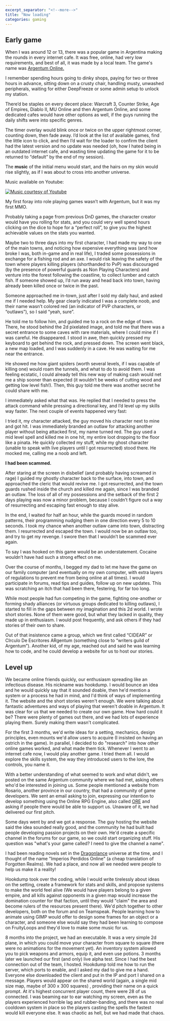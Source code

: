 ```yaml
---
excerpt_separator: "<!--more-->"
title: "Now loading"
categories: gaming
---
```



## Early game
When I was around 12 or 13, there was a popular game in Argentina making the rounds in every internet cafe.
It was free,  online, had very low requirements, and best of all, it was made by a local team.
The game's name was [Argentum Online.](https://en.wikipedia.org/wiki/Argentum_Online)

<!--more-->

I remember spending hours going to dinky shops, paying for two or three hours in advance, sitting down on a crusty chair, handling musty, unwashed peripherals, waiting for either DeepFreeze or some admin setup to unlock my station. 


There’d be staples on every decent place: Warcraft 3, Counter Strike, Age of Empires, Diablo II, MU Online and then Argentum Online, and some dedicated cafes would have other options as well, if the guys running the daily shifts were into specific genres. 

The timer overlay would blink once or twice on the upper rightmost corner, counting down, then fade away. 
I’d look at the list of available games, find the little icon to click, and then I’d wait for the loader to confirm the client had the latest version and no update was needed (oh, how I hated being in an outdated internet cafe, and wasting time updating the game for it to be returned to “default” by the end of my session).

The **music** of the initial menu would start, and the hairs on my skin would rise slightly, as if I was about to cross into another universe. 

Music available on Youtube:

[![Music courtesy of Youtube](https://img.youtube.com/vi/MQ8bv5i-GCI/0.jpg)](https://www.youtube.com/watch?v=MQ8bv5i-GCI)


My first foray into role playing games wasn’t with Argentum, but it was my first MMO.

Probably taking a page from previous DnD games, the character creator would have you rolling for stats, and you could very well spend hours clicking on the dice to hope for a “perfect roll”, to give you the highest achievable values on the stats you wanted.

Maybe two to three days into my first character, I had made my way to one of the main towns, and noticing how expensive everything was (and how broke I was, both in-game and in real life), I traded some possessions in exchange for a fishing rod and an axe. 
I would risk leaving the safety of the town where players killing players (shorthanded to PvP) was discouraged (by the presence of powerful guards as Non Playing Characters) and venture into the forest following the coastline, to collect lumber and catch fish.
If someone showed up, I’d run away and head back into town, having already been killed once or twice in the past.

Someone approached me in-town, just after I sold my daily haul, and asked me if I needed help. 
My gear clearly indicated I was a complete noob, and their name wasn’t colored red (an indicator of PVP characters, or “outlaws”), so I said “yeah, sure”.

He told me to follow him, and guided me to a rock on the edge of town. There, he stood behind the 2d pixelated image, and told me that there was a secret entrance to some caves with rare materials, where I could mine if I was careful. He disappeared. 
I stood in awe, then quickly pressed my keyboard to get behind the rock, and pressed down. The screen went black, a new map loaded, and I was suddenly in a cave. He was waiting for me  near the entrance.

He showed me how giant spiders (worth several levels, if I was capable of killing one) would roam the tunnels, and what to do to avoid them. I was feeling ecstatic, I could already tell this new way of making cash would net me a ship sooner than expected (it wouldn’t be weeks of cutting wood and getting low level fish!). Then, this guy told me there was another secret he could share with me.

I immediately asked what that was. He replied that I needed to press the attack command while pressing a directional key, and I’d level up my skills way faster.  The next couple of events happened very fast:

I tried it, my character attacked, the guy moved his character next to mine and got hit. I was immediately branded an outlaw for attacking another player without being attacked first, my name turned red. The guy used a mid level spell and killed me in one hit, my entire loot dropping to the floor like a pinata. He quickly collected my stuff, while my ghost character (unable to speak with live players until I got resurrected) stood there. He mocked me, calling me a noob and left.

**I had been scammed.**

After staring at the screen in disbelief (and probably having screamed in rage) I guided my ghostly character back to the surface, into town, and approached the cleric that would revive me. I got resurrected, and the town guards rushed inside the church and killed me again, since I was branded an outlaw. The loss of all of my possessions and the setback of the first 2 days playing was now a minor problem, because I couldn’t figure out a way of resurrecting and escaping fast enough to stay alive.

In the end, I waited for half an hour, while the guards moved in random patterns, their programming nudging them in one direction every 5 to 10 seconds. I took my chance when another outlaw came into town, distracting them. I resurrected and escaped the town. I would now be an outlaw too, and try to get my revenge. I swore then that I wouldn’t be scammed ever again.


To say I was hooked on this game  would be an understatement. Cocaine wouldn’t have had such a strong effect on me.

Over the course of months, I begged my dad to let me have the game on our family computer (and eventually on my own computer, with extra layers of regulations to prevent me from being online at all times). 
I would participate in forums, read tips and guides, follow up on new updates. This was scratching an itch that had been there, festering, for far too long.

While most people had fun competing in the game, fighting one-another or forming shady alliances (or virtuous groups dedicated to killing outlaws), I started to fill in the gaps  between my imagination and this 2d world. I wrote short stories. 
None of them were good, but what they lacked in quality, they made up in enthusiasm. I would post frequently, and ask others if they had stories of their own to share.

Out of that insistence came a group, which we first called “CIDEAR” or CIrculo De Escritores ARgentum (something close to “writers guild of Argentum”). Another kid, of my age, reached out and said he was learning how to code, and he could develop a website for us to host our stories.

## Level up

We became online friends quickly, our enthusiasm spreading like an infectious disease. His nickname was hookdump.
I would bounce an idea and he would quickly say that it sounded doable, then he'd mention a system or a process he had in mind, and I'd think of ways of implementing it.
The website and the short stories weren't enough. We were talking about fantastic adventures and ways of playing that weren't doable in Argentum.
It was clear for us that we needed to create our own game.
How hard could it be? There were plenty of games out there, and we had lots of experience playing them. Surely making them wasn't complicated.

For the first 3 months, we'd write ideas for a setting, mechanics, design principles, even mounts we'd allow users to acquire (I insisted on having an ostrich in the game). In parallel, I decided to do "research" into how other online games worked, and what made them tick.
Whenever I went to an internet cafe now, I would play another game. I tried them all. I would explore the skills system, the way they introduced users to the lore, the controls, you name it.

With a better understanding of what seemed to work and what didn't, we posted on the same Argentum community where we had met, asking others who'd be interested in joining us. Some people mentioned a website from Rosario, another province in our country,  that had a community of game developers. 
We sent an email asking to join, expressing our intention to develop something using the Online RPG Engine, also called [ORE](https://sourceforge.net/projects/oreproject/) and asking if people there would be able to support us.
Unaware of it, we had delivered our first pitch.

Some days went by and we got a response. The guy hosting the website said the idea sounded really good, and the community he had built had people developing passion projects on their own. He'd create a specific channel in the forums for our game, so we could start organizing stuff. His question was "what's your game called? I need to give the channel a name".

I had been reading novels set in the [Dragonlance](https://en.wikipedia.org/wiki/Dragonlance) universe at the time, and I thought of the name "Imperios Perdidos Online" (a cheap translation of Forgotten Realms). 
We had a place, and now all we needed were people to help us make it a reality!

Hookdump took over the coding, while I would write tirelessly about ideas on the setting, create a framework for stats and skills, and propose systems to make the world feel alive (We would have players belong to a given empire, and all kills against opponents in a given map would increase the domination counter for that faction, until they would "claim" the area and become rulers of the resources present there).
We'd pitch together to other developers, both on the forum and on Teamspeak. People learning how to animate using GIMP would offer to design some frames for an object or a character, and someone else would say they had been learning to compose on FruityLoops and they'd love to make some music for us.

8 months into the project, we had an executable. It was a very simple 2d plane, in which you could move your character from square to square (there were no animations for the movement yet). An inventory system allowed you to pick weapons and armors, equip it, and even use potions.
3 months later we launched our first (and only) live alpha test. 
Since I had the best connection out of the team, I hosted. Hookdump told me how to run the server, which ports to enable, and I asked my dad to give me a hand. 
Everyone else downloaded the client and put in the IP and port I shared on a message. Players would appear on the shared world (again, a single mid size map, maybe of 300 x 300 squares) , providing their name on a quick prompt. At it's highest concurrent player count, there were 28 of us connected. I was beaming ear to ear watching my screen, even as the players experienced horrible lag and rubber-banding, and there was no real cooldown system in place so the players casting the spells the fastest would kill everyone else. It was chaotic as hell, but we had made that chaos.
